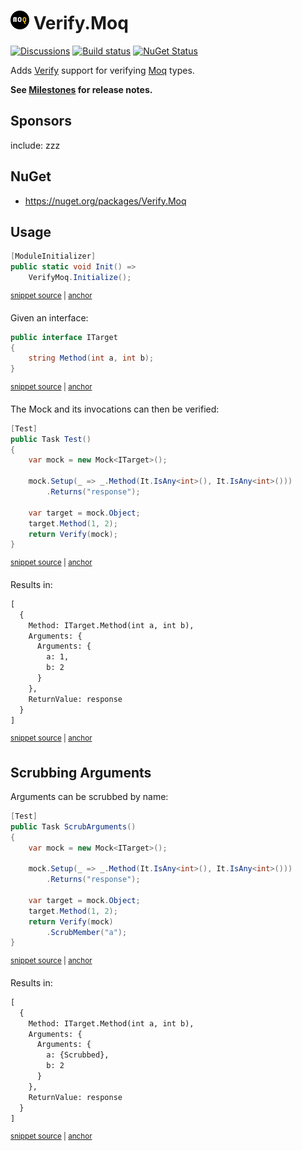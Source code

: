# <img src="/src/icon.png" height="30px"> Verify.Moq

[![Discussions](https://img.shields.io/badge/Verify-Discussions-yellow?svg=true&label=)](https://github.com/orgs/VerifyTests/discussions)
[![Build status](https://ci.appveyor.com/api/projects/status/07apa0wm0lxulr5o?svg=true)](https://ci.appveyor.com/project/SimonCropp/Verify-Moq)
[![NuGet Status](https://img.shields.io/nuget/v/Verify.Moq.svg)](https://www.nuget.org/packages/Verify.Moq/)

Adds [Verify](https://github.com/VerifyTests/Verify) support for verifying [Moq](https://github.com/moq/moq4) types.

**See [Milestones](../../milestones?state=closed) for release notes.**


## Sponsors

include: zzz


## NuGet

 * https://nuget.org/packages/Verify.Moq


## Usage

<!-- snippet: Enable -->
<a id='snippet-Enable'></a>
```cs
[ModuleInitializer]
public static void Init() =>
    VerifyMoq.Initialize();
```
<sup><a href='/src/Tests/ModuleInitializer.cs#L3-L9' title='Snippet source file'>snippet source</a> | <a href='#snippet-Enable' title='Start of snippet'>anchor</a></sup>
<!-- endSnippet -->

Given an interface:

<!-- snippet: ITarget.cs -->
<a id='snippet-ITarget.cs'></a>
```cs
public interface ITarget
{
    string Method(int a, int b);
}
```
<sup><a href='/src/Tests/ITarget.cs#L1-L4' title='Snippet source file'>snippet source</a> | <a href='#snippet-ITarget.cs' title='Start of snippet'>anchor</a></sup>
<!-- endSnippet -->

The Mock and its invocations can then be verified:

<!-- snippet: ReceivedCalls -->
<a id='snippet-ReceivedCalls'></a>
```cs
[Test]
public Task Test()
{
    var mock = new Mock<ITarget>();

    mock.Setup(_ => _.Method(It.IsAny<int>(), It.IsAny<int>()))
        .Returns("response");

    var target = mock.Object;
    target.Method(1, 2);
    return Verify(mock);
}
```
<sup><a href='/src/Tests/Tests.cs#L4-L19' title='Snippet source file'>snippet source</a> | <a href='#snippet-ReceivedCalls' title='Start of snippet'>anchor</a></sup>
<!-- endSnippet -->

Results in:

<!-- snippet: Tests.Test.verified.txt -->
<a id='snippet-Tests.Test.verified.txt'></a>
```txt
[
  {
    Method: ITarget.Method(int a, int b),
    Arguments: {
      Arguments: {
        a: 1,
        b: 2
      }
    },
    ReturnValue: response
  }
]
```
<sup><a href='/src/Tests/Tests.Test.verified.txt#L1-L12' title='Snippet source file'>snippet source</a> | <a href='#snippet-Tests.Test.verified.txt' title='Start of snippet'>anchor</a></sup>
<!-- endSnippet -->


## Scrubbing Arguments

Arguments can be scrubbed by name:

<!-- snippet: ScrubArguments -->
<a id='snippet-ScrubArguments'></a>
```cs
[Test]
public Task ScrubArguments()
{
    var mock = new Mock<ITarget>();

    mock.Setup(_ => _.Method(It.IsAny<int>(), It.IsAny<int>()))
        .Returns("response");

    var target = mock.Object;
    target.Method(1, 2);
    return Verify(mock)
        .ScrubMember("a");
}
```
<sup><a href='/src/Tests/Tests.cs#L21-L37' title='Snippet source file'>snippet source</a> | <a href='#snippet-ScrubArguments' title='Start of snippet'>anchor</a></sup>
<!-- endSnippet -->

Results in:

<!-- snippet: Tests.ScrubArguments.verified.txt -->
<a id='snippet-Tests.ScrubArguments.verified.txt'></a>
```txt
[
  {
    Method: ITarget.Method(int a, int b),
    Arguments: {
      Arguments: {
        a: {Scrubbed},
        b: 2
      }
    },
    ReturnValue: response
  }
]
```
<sup><a href='/src/Tests/Tests.ScrubArguments.verified.txt#L1-L12' title='Snippet source file'>snippet source</a> | <a href='#snippet-Tests.ScrubArguments.verified.txt' title='Start of snippet'>anchor</a></sup>
<!-- endSnippet -->

